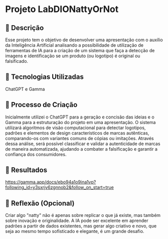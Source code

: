# Projeto LabDIONattyOrNot

## 📒 Descrição
Esse projeto tem o objetivo de desenvolver uma apresentação com o auxílio da Inteligência Artificial analisando a possibilidade de utilização de ferramentas de IA para a criação de um sistema que faça a detecção de imagens e identificação se um produto (ou logotipo) é original ou falsificado. 

## 🤖 Tecnologias Utilizadas
ChatGPT e Gamma  

## 🧐 Processo de Criação
Inicialmente utilizei o ChatGPT para a geração e concisão das ideias e o Gamma para a estruturação do projeto em uma apresentação. 
O sistema utilizará algoritmos de visão computacional para detectar logotipos, padrões e elementos de design característicos de marcas autênticas, comparando-os com variantes comuns de cópias ou imitações. Através dessa análise, será possível classificar e validar a autenticidade de marcas de maneira automatizada, ajudando a combater a falsificação e garantir a confiança dos consumidores.

## 🚀 Resultados
https://gamma.app/docs/ebo94a1o9ina1vp?following_id=y3sxrjv6zgnnob2&follow_on_start=true

## 💭 Reflexão (Opcional)
Criar algo "natty" não é apenas sobre replicar o que já existe, mas também sobre inovação e originalidade. A IA pode ser excelente em aprender padrões a partir de dados existentes, mas gerar algo criativo e novo, que seja ao mesmo tempo sofisticado e elegante, é um grande desafio.

